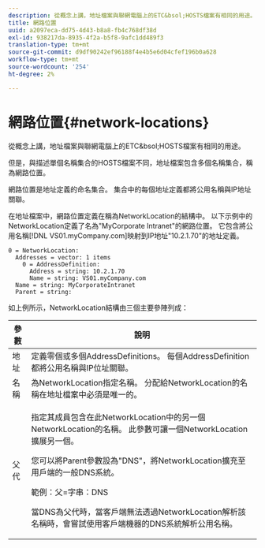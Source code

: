 ```yaml
---
description: 從概念上講，地址檔案與聯網電腦上的ETC&bsol;HOSTS檔案有相同的用途。
title: 網路位置
uuid: a2097eca-dd75-4d43-b8a8-fb4c768df38d
exl-id: 938217da-8935-4f2a-b5f8-9afc1dd489f3
translation-type: tm+mt
source-git-commit: d9df90242ef96188f4e4b5e6d04cfef196b0a628
workflow-type: tm+mt
source-wordcount: '254'
ht-degree: 2%

---
```


# 網路位置{#network-locations}

從概念上講，地址檔案與聯網電腦上的ETC&amp;bsol;HOSTS檔案有相同的用途。

但是，與描述單個名稱集合的HOSTS檔案不同，地址檔案包含多個名稱集合，稱為網路位置。

網路位置是地址定義的命名集合。 集合中的每個地址定義都將公用名稱與IP地址關聯。

在地址檔案中，網路位置定義在稱為NetworkLocation的結構中。 以下示例中的NetworkLocation定義了名為&quot;MyCorporate Intranet&quot;的網路位置。 它包含將公用名稱[!DNL VS01.myCompany.com]映射到IP地址&quot;10.2.1.70&quot;的地址定義。

```
0 = NetworkLocation: 
  Addresses = vector: 1 items
    0 = AddressDefinition: 
      Address = string: 10.2.1.70
      Name = string: VS01.myCompany.com
  Name = string: MyCorporateIntranet
  Parent = string: 
```

如上例所示，NetworkLocation結構由三個主要參陣列成：

<table id="table_9142A0EFA15E4C37975E7ACE234F6FDD"> 
 <thead> 
  <tr> 
   <th colname="col1" class="entry"> 參數 </th> 
   <th colname="col2" class="entry"> 說明 </th> 
  </tr> 
 </thead>
 <tbody> 
  <tr> 
   <td colname="col1"> 地址 </td> 
   <td colname="col2"> 定義零個或多個AddressDefinitions。 每個AddressDefinition都將公用名稱與IP位址關聯。 </td> 
  </tr> 
  <tr> 
   <td colname="col1"> 名稱 </td> 
   <td colname="col2"> 為NetworkLocation指定名稱。 分配給NetworkLocation的名稱在地址檔案中必須是唯一的。 </td> 
  </tr> 
  <tr> 
   <td colname="col1"> 父代 </td> 
   <td colname="col2"> <p>指定其成員包含在此NetworkLocation中的另一個NetworkLocation的名稱。 此參數可讓一個NetworkLocation擴展另一個。 </p> <p>您可以將Parent參數設為"DNS"，將NetworkLocation擴充至用戶端的一般DNS系統。 </p> <p>範例：父=字串：DNS </p> <p>當DNS為父代時，當客戶端無法透過NetworkLocation解析該名稱時，會嘗試使用客戶端機器的DNS系統解析公用名稱。 </p> </td> 
  </tr> 
 </tbody> 
</table>
